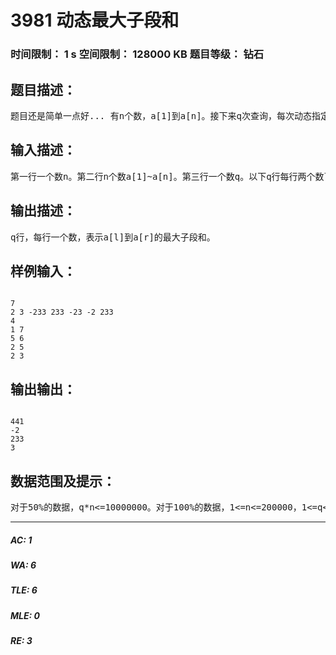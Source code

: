 # 3981 动态最大子段和   
### 时间限制： 1 s     空间限制： 128000 KB     题目等级： 钻石  
## 题目描述：  

<pre>
题目还是简单一点好... 有n个数，a[1]到a[n]。接下来q次查询，每次动态指定两个数l,r，求a[l]到a[r]的最大子段和。子段的意思是连续非空区间。
</pre>
  
  
## 输入描述：  

<pre>
第一行一个数n。第二行n个数a[1]~a[n]。第三行一个数q。以下q行每行两个数l和r。
</pre>
  
  
## 输出描述：  

<pre>
q行，每行一个数，表示a[l]到a[r]的最大子段和。
</pre>
  
  
## 样例输入：  

<pre><code>
7  
2 3 -233 233 -23 -2 233  
4  
1 7  
5 6  
2 5  
2 3
</code></pre>
  
  
## 输出输出：  

<pre><code>
441  
-2  
233  
3
</code></pre>
  
  
## 数据范围及提示：  

<pre>
对于50%的数据，q*n<=10000000。对于100%的数据，1<=n<=200000，1<=q<=200000。a[1]~a[n]在int范围内，但是答案可能超出int范围。数据保证1<=l<=r<=n。空间128M，时间1s。我不会告诉你数据里有样例
</pre>
  
  
***  

##### AC: 1  
##### WA: 6  
##### TLE: 6  
##### MLE: 0  
##### RE: 3  

